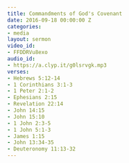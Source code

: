 ```yaml
---
title: Commandments of God's Covenant
date: 2016-09-18 00:00:00 Z
categories:
- media
layout: sermon
video_id:
- FFDDRVu8exo
audio_id:
- https://a.clyp.it/g0lsrvgk.mp3
verses:
- Hebrews 5:12-14
- 1 Corinthians 3:1-3
- 1 Peter 2:1-2
- Ephesians 2:15
- Revelation 22:14
- John 14:15
- John 15:10
- 1 John 2:3-5
- 1 John 5:1-3
- James 1:15
- John 13:34-35
- Deuteronomy 11:13-32
---
```


